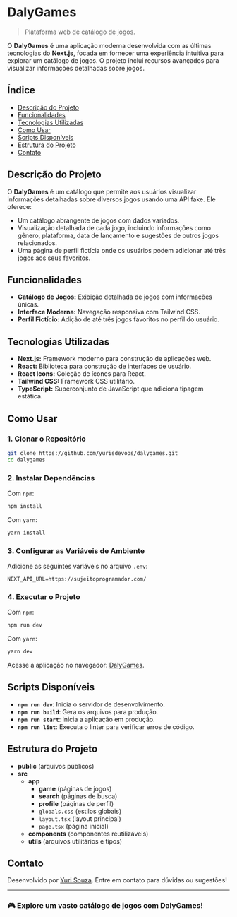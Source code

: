 # DalyGames

> Plataforma web de catálogo de jogos.

O **DalyGames** é uma aplicação moderna desenvolvida com as últimas tecnologias do **Next.js**, focada em fornecer uma experiência intuitiva para explorar um catálogo de jogos. O projeto inclui recursos avançados para visualizar informações detalhadas sobre jogos.

## Índice

- [Descrição do Projeto](#descrição-do-projeto)
- [Funcionalidades](#funcionalidades)
- [Tecnologias Utilizadas](#tecnologias-utilizadas)
- [Como Usar](#como-usar)
- [Scripts Disponíveis](#scripts-disponíveis)
- [Estrutura do Projeto](#estrutura-do-projeto)
- [Contato](#contato)

## Descrição do Projeto

O **DalyGames** é um catálogo que permite aos usuários visualizar informações detalhadas sobre diversos jogos usando uma API fake. Ele oferece:

- Um catálogo abrangente de jogos com dados variados.
- Visualização detalhada de cada jogo, incluindo informações como gênero, plataforma, data de lançamento e sugestões de outros jogos relacionados.
- Uma página de perfil fictícia onde os usuários podem adicionar até três jogos aos seus favoritos.

## Funcionalidades

- **Catálogo de Jogos:** Exibição detalhada de jogos com informações únicas.
- **Interface Moderna:** Navegação responsiva com Tailwind CSS.
- **Perfil Fictício:** Adição de até três jogos favoritos no perfil do usuário.

## Tecnologias Utilizadas

- **Next.js:** Framework moderno para construção de aplicações web.
- **React:** Biblioteca para construção de interfaces de usuário.
- **React Icons:** Coleção de ícones para React.
- **Tailwind CSS:** Framework CSS utilitário.
- **TypeScript:** Superconjunto de JavaScript que adiciona tipagem estática.

## Como Usar

### 1. Clonar o Repositório

```bash
git clone https://github.com/yurisdevops/dalygames.git
cd dalygames
```

### 2. Instalar Dependências

Com `npm`:

```bash
npm install
```

Com `yarn`:

```bash
yarn install
```

### 3. Configurar as Variáveis de Ambiente

Adicione as seguintes variáveis no arquivo `.env`:

```env
NEXT_API_URL=https://sujeitoprogramador.com/
```

### 4. Executar o Projeto

Com `npm`:

```bash
npm run dev
```

Com `yarn`:

```bash
yarn dev
```

Acesse a aplicação no navegador: [DalyGames](https://dalygames-pearl.vercel.app/).

## Scripts Disponíveis

- **`npm run dev`**: Inicia o servidor de desenvolvimento.
- **`npm run build`**: Gera os arquivos para produção.
- **`npm run start`**: Inicia a aplicação em produção.
- **`npm run lint`**: Executa o linter para verificar erros de código.

## Estrutura do Projeto

- **public** (arquivos públicos)
- **src**
  - **app**
    - **game** (páginas de jogos)
    - **search** (páginas de busca)
    - **profile** (páginas de perfil)
    - `globals.css` (estilos globais)
    - `layout.tsx` (layout principal)
    - `page.tsx` (página inicial)
  - **components** (componentes reutilizáveis)
  - **utils** (arquivos utilitários e tipos)

## Contato

Desenvolvido por [Yuri Souza](https://github.com/yurisdevops). Entre em contato para dúvidas ou sugestões!

---

### 🎮 **Explore um vasto catálogo de jogos com DalyGames!**

